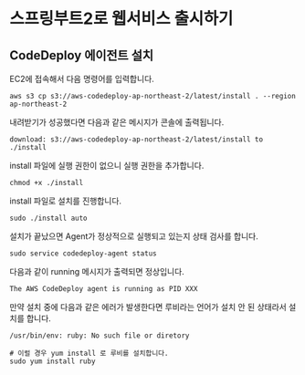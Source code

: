 # 스프링부트2로 웹서비스 출시하기

## CodeDeploy 에이전트 설치

EC2에 접속해서 다음 명령어를 입력합니다.

```shell
aws s3 cp s3://aws-codedeploy-ap-northeast-2/latest/install . --region ap-northeast-2
```

내려받기가 성공했다면 다음과 같은 메시지가 콘솔에 출력됩니다.

```shell
download: s3://aws-codedeploy-ap-northeast-2/latest/install to ./install
```

install 파일에 실행 권한이 없으니 실행 권한을 추가합니다.

```shell
chmod +x ./install
```

install 파일로 설치를 진행합니다.

```shell
sudo ./install auto
```

설치가 끝났으면 Agent가 정상적으로 실행되고 있는지 상태 검사를 합니다.

```shell
sudo service codedeploy-agent status
```

다음과 같이 running 메시지가 출력되면 정상입니다.

```shell
The AWS CodeDeploy agent is running as PID XXX
```

만약 설치 중에 다음과 같은 에러가 발생한다면 루비라는 언어가 설치 안 된 상태라서 설치를 합니다.

```shell
/usr/bin/env: ruby: No such file or diretory

# 이럴 경우 yum install 로 루비를 설치합니다.
sudo yum install ruby
```